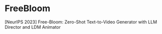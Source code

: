 # FreeBloom
[NeurIPS 2023] Free-Bloom: Zero-Shot Text-to-Video Generator with LLM Director and LDM Animator

